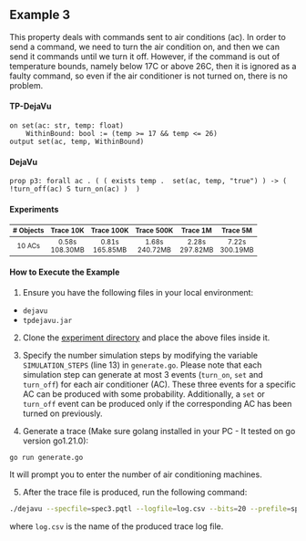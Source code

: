 
## Example 3

This property deals with commands sent to air conditions (ac). In order
to send a command, we need to turn the air condition on, and then we can send it
commands until we turn it off. However, if the command is out of temperature bounds,
namely below 17C or above 26C, then it is ignored as a faulty command, so even if the
air conditioner is not turned on, there is no problem.


#### TP-DejaVu
```
on set(ac: str, temp: float)
    WithinBound: bool := (temp >= 17 && temp <= 26)
output set(ac, temp, WithinBound)
```

#### DejaVu

```
prop p3: forall ac . ( ( exists temp .  set(ac, temp, "true") ) -> ( !turn_off(ac) S turn_on(ac) )  )
```

#### Experiments

<table style="font-size: smaller; width: 100%; text-align: center;">
    <thead>
        <tr>
            <th># Objects</th>
            <th>Trace 10K</th>
            <th>Trace 100K</th>
            <th>Trace 500K</th>
            <th>Trace 1M</th>
            <th>Trace 5M</th>
        </tr>
    </thead>
    <tbody>
        <tr>
            <td>10 ACs</td>
            <td>0.58s<br>108.30MB</td>
            <td>0.81s<br>165.85MB</td>
            <td>1.68s<br>240.72MB</td>
            <td>2.28s<br>297.82MB</td>
            <td>7.22s<br>300.19MB</td>
        </tr>
</table>

#### How to Execute the Example

1. Ensure you have the following files in your local environment:
- `dejavu`
- `tpdejavu.jar`

2. Clone the [experiment directory](https://github.com/moraneus/TP-DejaVu/blob/master/out/examples/tp/spec3) and place the above files inside it.

3. Specify the number simulation steps by modifying the variable `SIMULATION_STEPS` (line 13) in `generate.go`. Please note that each simulation step can generate at most 3 events (`turn_on`, `set` and `turn_off`) for each air conditioner (AC). These three events for a specific AC can be produced with some probability. Additionally, a `set` or `turn_off` event can be produced only if the corresponding AC has been turned on previously. 

4. Generate a trace (Make sure golang installed in your PC - It tested on go version go1.21.0):

```
go run generate.go
```

It will prompt you to enter the number of air conditioning machines.

5. After the trace file is produced, run the following command:

```bash
./dejavu --specfile=spec3.pqtl --logfile=log.csv --bits=20 --prefile=spec3.pqtl
```

where `log.csv` is the name of the produced trace log file. 
